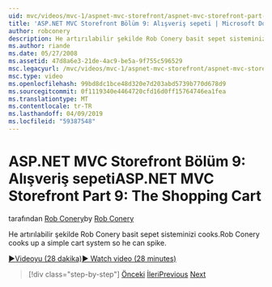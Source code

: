 ```yaml
---
uid: mvc/videos/mvc-1/aspnet-mvc-storefront/aspnet-mvc-storefront-part-9-the-shopping-cart
title: 'ASP.NET MVC Storefront Bölüm 9: Alışveriş sepeti | Microsoft Docs'
author: robconery
description: He artırılabilir şekilde Rob Conery basit sepet sisteminizi cooks.
ms.author: riande
ms.date: 05/27/2008
ms.assetid: 47d8a6e3-21de-4ac9-be5a-9f755c596529
msc.legacyurl: /mvc/videos/mvc-1/aspnet-mvc-storefront/aspnet-mvc-storefront-part-9-the-shopping-cart
msc.type: video
ms.openlocfilehash: 99bd8dc1bce48d320e7d203abd5739b770d678d9
ms.sourcegitcommit: 0f1119340e4464720cfd16d0ff15764746ea1fea
ms.translationtype: MT
ms.contentlocale: tr-TR
ms.lasthandoff: 04/09/2019
ms.locfileid: "59387548"
---
```

# <a name="aspnet-mvc-storefront-part-9-the-shopping-cart"></a><span data-ttu-id="018c4-103">ASP.NET MVC Storefront Bölüm 9: Alışveriş sepeti</span><span class="sxs-lookup"><span data-stu-id="018c4-103">ASP.NET MVC Storefront Part 9: The Shopping Cart</span></span>

<span data-ttu-id="018c4-104">tarafından [Rob Conery](https://github.com/robconery)</span><span class="sxs-lookup"><span data-stu-id="018c4-104">by [Rob Conery](https://github.com/robconery)</span></span>

<span data-ttu-id="018c4-105">He artırılabilir şekilde Rob Conery basit sepet sisteminizi cooks.</span><span class="sxs-lookup"><span data-stu-id="018c4-105">Rob Conery cooks up a simple cart system so he can spike.</span></span>

[<span data-ttu-id="018c4-106">&#9654;Videoyu (28 dakika)</span><span class="sxs-lookup"><span data-stu-id="018c4-106">&#9654; Watch video (28 minutes)</span></span>](https://channel9.msdn.com/Blogs/ASP-NET-Site-Videos/aspnet-mvc-storefront-part-9-the-shopping-cart)

> [!div class="step-by-step"]
> <span data-ttu-id="018c4-107">[Önceki](aspnet-mvc-storefront-part-8-testing-controllers-iteration-1-complete.md)
> [İleri](aspnet-mvc-storefront-part-10-shopping-cart-refactor-and-authorization.md)</span><span class="sxs-lookup"><span data-stu-id="018c4-107">[Previous](aspnet-mvc-storefront-part-8-testing-controllers-iteration-1-complete.md)
[Next](aspnet-mvc-storefront-part-10-shopping-cart-refactor-and-authorization.md)</span></span>
